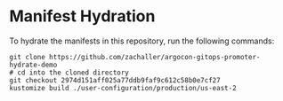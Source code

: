 # Manifest Hydration

To hydrate the manifests in this repository, run the following commands:

```shell
git clone https://github.com/zachaller/argocon-gitops-promoter-hydrate-demo
# cd into the cloned directory
git checkout 2974d151aff025a77ddb9faf9c612c58b0e7cf27
kustomize build ./user-configuration/production/us-east-2
```
